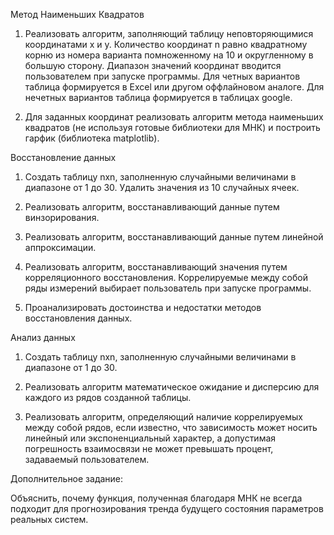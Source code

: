 Метод Наименьших Квадратов

1) Реализовать алгоритм, заполняющий таблицу неповторяющимися координатами x и y. Количество координат n равно квадратному корню из номера варианта помноженному на 10 и округленному в большую сторону. Диапазон значений координат вводится пользователем при запуске программы. Для четных вариантов таблица формируется в Excel или другом оффлайновом аналоге. Для нечетных вариантов таблица формируется в таблицах google.

2) Для заданных координат реализовать алгоритм метода наименьших квадратов (не используя готовые библиотеки для МНК) и построить гарфик (библиотека matplotlib).

Восстановление данных

1) Создать таблицу nxn, заполненную случайными величинами в диапазоне от 1 до 30. Удалить значения из 10 случайных ячеек.

2) Реализовать алгоритм, восстанавливающий данные путем винзорирования.

3) Реализовать алгоритм, восстанавливающий данные путем линейной аппроксимации.

4) Реализовать алгоритм, восстанавливающий значения путем корреляционного восстановления. Коррелируемые между собой ряды измерений выбирает пользователь при запуске программы.

5) Проанализировать достоинства и недостатки методов восстановления данных.

Анализ данных

1) Создать таблицу nxn, заполненную случайными величинами в диапазоне от 1 до 30.

2) Реализовать алгоритм математическое ожидание и дисперсию для каждого из рядов созданной таблицы.

3) Реализовать алгоритм, определяющий наличие коррелируемых между собой рядов, если известно, что зависимость может носить линейный или экспоненциальный характер, а допустимая погрешность взаимосвязи не может превышать процент, задаваемый пользователем.

Дополнительное задание:

Объяснить, почему функция, полученная благодаря МНК не всегда подходит для прогнозирования тренда будущего состояния параметров реальных систем.